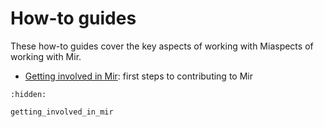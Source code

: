 # How-to guides
These how-to guides cover the key aspects of working with Miaspects of working with Mir.

- [Getting involved in Mir](getting_involved_in_mir): first steps to contributing to Mir

```{toctree}
:hidden:

getting_involved_in_mir
```
